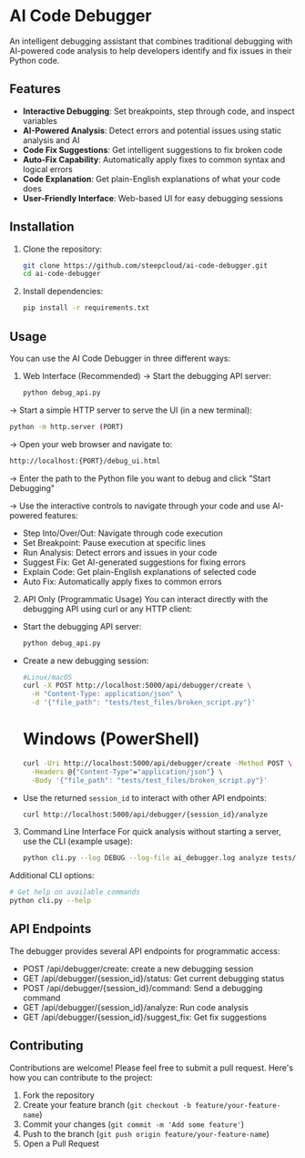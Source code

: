 # AI Code Debugger

An intelligent debugging assistant that combines traditional debugging with AI-powered code analysis to help developers identify and fix issues in their Python code.

## Features

- **Interactive Debugging**: Set breakpoints, step through code, and inspect variables
- **AI-Powered Analysis**: Detect errors and potential issues using static analysis and AI
- **Code Fix Suggestions**: Get intelligent suggestions to fix broken code
- **Auto-Fix Capability**: Automatically apply fixes to common syntax and logical errors
- **Code Explanation**: Get plain-English explanations of what your code does
- **User-Friendly Interface**: Web-based UI for easy debugging sessions

## Installation

1. Clone the repository:
   ```bash
   git clone https://github.com/steepcloud/ai-code-debugger.git
   cd ai-code-debugger
   ```

2. Install dependencies:
   ```bash
   pip install -r requirements.txt
   ```

## Usage
You can use the AI Code Debugger in three different ways:

1. Web Interface (Recommended)
-> Start the debugging API server:
   ```bash
   python debug_api.py
   ```

-> Start a simple HTTP server to serve the UI (in a new terminal):
   ```bash
   python -m http.server (PORT)
   ```

-> Open your web browser and navigate to:
   ```bash
   http://localhost:{PORT}/debug_ui.html
   ```

-> Enter the path to the Python file you want to debug and click "Start Debugging"

-> Use the interactive controls to navigate through your code and use AI-powered features:
- Step Into/Over/Out: Navigate through code execution
- Set Breakpoint: Pause execution at specific lines
- Run Analysis: Detect errors and issues in your code
- Suggest Fix: Get AI-generated suggestions for fixing errors
- Explain Code: Get plain-English explanations of selected code
- Auto Fix: Automatically apply fixes to common errors

2. API Only (Programmatic Usage)
You can interact directly with the debugging API using curl or any HTTP client:

+ Start the debugging API server:
   ```bash
   python debug_api.py
   ```

+ Create a new debugging session:
   ```bash
   #Linux/macOS
   curl -X POST http://localhost:5000/api/debugger/create \
     -H "Content-Type: application/json" \
     -d '{"file_path": "tests/test_files/broken_script.py"}'
   ```
    
   # Windows (PowerShell)
   ```bash
   curl -Uri http://localhost:5000/api/debugger/create -Method POST \
     -Headers @{"Content-Type"="application/json"} \
     -Body '{"file_path": "tests/test_files/broken_script.py"}'
   ```
+ Use the returned `session_id` to interact with other API endpoints:
   ```bash
   curl http://localhost:5000/api/debugger/{session_id}/analyze
   ```
3. Command Line Interface
For quick analysis without starting a server, use the CLI (example usage):
   ```bash
   python cli.py --log DEBUG --log-file ai_debugger.log analyze tests/test_files/broken_script.py
   ```
Additional CLI options:
   ```bash
   # Get help on available commands
   python cli.py --help
   ```

## API Endpoints
The debugger provides several API endpoints for programmatic access:
- POST /api/debugger/create: create a new debugging session
- GET /api/debugger/{session_id}/status: Get current debugging status
- POST /api/debugger/{session_id}/command: Send a debugging command
- GET /api/debugger/{session_id}/analyze: Run code analysis
- GET /api/debugger/{session_id}/suggest_fix: Get fix suggestions

## Contributing
Contributions are welcome! Please feel free to submit a pull request. Here's how you can contribute to the project:

1. Fork the repository
2. Create your feature branch (`git checkout -b feature/your-feature-name`)
3. Commit your changes (`git commit -m 'Add some feature'`)
4. Push to the branch (`git push origin feature/your-feature-name`)
5. Open a Pull Request

